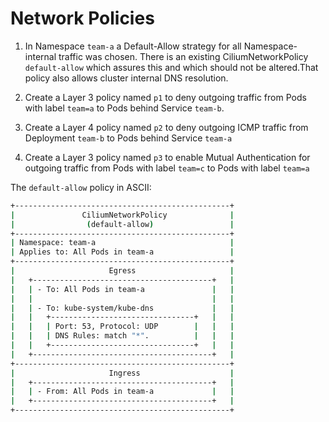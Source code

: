 # Network Policies

1. In Namespace `team-a` a Default-Allow strategy for all Namespace-internal traffic was chosen. There is an existing CiliumNetworkPolicy `default-allow` which assures this and which should not be altered.That policy also allows cluster internal DNS resolution.

2. Create a Layer 3 policy named `p1` to deny outgoing traffic from Pods with label `team=a` to Pods behind Service `team-b`.

3. Create a Layer 4 policy named `p2` to deny outgoing ICMP traffic from Deployment `team-b` to Pods behind Service `team-a`

4. Create a Layer 3 policy named `p3` to enable Mutual Authentication for outgoing traffic from Pods with label `team=c` to Pods with label `team=a`

The `default-allow` policy in ASCII:

```bash
+------------------------------------------------+
|               CiliumNetworkPolicy              |
|                (default-allow)                 |
+------------------------------------------------+
| Namespace: team-a                              |
| Applies to: All Pods in team-a                 |
+------------------------------------------------+
|                     Egress                     |
|   +----------------------------------------+   |
|   | - To: All Pods in team-a               |   |
|   |                                        |   |
|   | - To: kube-system/kube-dns             |   |
|   |   +--------------------------------+   |   |
|   |   | Port: 53, Protocol: UDP        |   |   |
|   |   | DNS Rules: match "*".          |   |   |
|   |   +--------------------------------+   |   |
|   +----------------------------------------+   |
+------------------------------------------------+
|                     Ingress                    |
|   +----------------------------------------+   |
|   | - From: All Pods in team-a             |   |
|   +----------------------------------------+   |
+------------------------------------------------+
```
